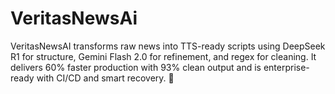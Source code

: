 # VeritasNewsAi
VeritasNewsAI transforms raw news into TTS-ready scripts using DeepSeek R1 for structure, Gemini Flash 2.0 for refinement, and regex for cleaning. It delivers 60% faster production with 93% clean output and is enterprise-ready with CI/CD and smart recovery. 🚀
